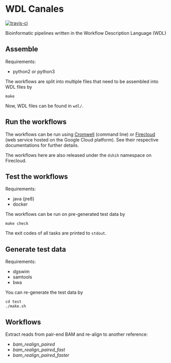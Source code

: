 # WDL Canales

[![travis-ci](https://travis-ci.org/djhshih/wdl-canales.svg?branch=master)](https://travis-ci.org/djhshih/wdl-canales)

Bioinformatic pipelines written in the Workflow Description Language (WDL)


## Assemble

Requirements:
- python2 or python3

The workflows are split into multiple files that need to be assembled into WDL files by

```
make
```

Now, WDL files can be found in `wdl/`.


## Run the workflows

The workflows can be run using [Cromwell](https://github.com/broadinstitute/cromwell) (command line) or [Firecloud](http://firecloud.org) (web service hosted on the Google Cloud platform).
See their respective documentations for further details.

The workflows here are also released under the `dshih` namespace on Firecloud.


## Test the workflows

Requirements:
- java (jre8)
- docker

The workflows can be run on pre-generated test data by

```
make check
```

The exit codes of all tasks are printed to `stdout`.


## Generate test data

Requirements:
- dgswim
- samtools
- bwa

You can re-generate the test data by

```
cd test
./make.sh
```

## Workflows

Extract reads from pair-end BAM and re-align to another reference:
- *bam_realign_paired*
- *bam_realign_paired_fast*
- *bam_realign_paired_faster*
